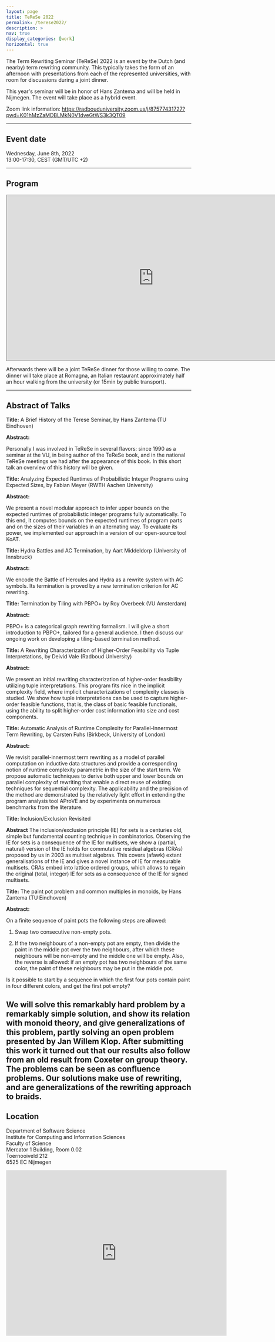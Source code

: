 ```yaml
---
layout: page
title: TeReSe 2022
permalink: /terese2022/
description: >
nav: true
display_categories: [work]
horizontal: true
---
```


The Term Rewriting Seminar (TeReSe) 2022 is an event by the Dutch (and nearby) term rewriting community.
This typically takes the form of an afternoon with presentations from each of the represented universities,
with room for discussions during a joint dinner.

This year's seminar will be in honor of Hans Zantema and will be held in Nijmegen.
The event will take place as a hybrid event.

Zoom link information:
<https://radbouduniversity.zoom.us/j/87577431727?pwd=K01hMzZaMDBLMkN0V1dveGtWS3k3QT09>

---

## Event date

Wednesday, June 8th, 2022<br/>
13:00-17:30, CEST (GMT/UTC +2)

---

## Program

<iframe src="https://calendar.google.com/calendar/embed?height=450&wkst=1&bgcolor=%23ffffff&ctz=Europe%2FAmsterdam&mode=AGENDA&src=YWNhYmFxOG50aHEyNmlzcm1qbHBrdDJrb2dAZ3JvdXAuY2FsZW5kYXIuZ29vZ2xlLmNvbQ&color=%23D81B60" style="border:solid 1px #777" width="800" height="450" frameborder="0" scrolling="no"></iframe>

<!-- | **12: 45 - 13:00** | Arrival |
| **13:00 - 13:20**  | A brief history of the TeReSe Seminar,|
| | by Hans Zantema (TU Eindhoven). |
| **13:20 - 13:50** | Analyzing Expected Runtimes of Probabilistic Integer Programs using Expected Sizes, |
| | by Fabian Meyer (). |
| **13:50 - 14:20** | Talk 2 |
| **14:20 - 14:30** | Coffee Break |
| **14:30 - 15:00** | Talk 3, |
| | by P3 (). |
| **15:00 - 15:30** | Talk 4, |
| | by P4 (). |
| **15:30 - 15:40** | Coffee Break|
| **15:40 - 16:10** | Talk 5, |
| | by P5 (). |
| **16:10 - 16:40** | Talk 6, |
| | by P6 (). | -->


Afterwards there will be a joint TeReSe dinner
for those willing to come.
The dinner will take place
at Romagna, an Italian restaurant
approximately half an hour walking from the university (or 15min by public transport).

---

## Abstract of Talks

**Title:** A Brief History of the Terese Seminar, by Hans Zantema (TU Eindhoven)

**Abstract:**

Personally I was involved in TeReSe in several flavors:
since 1990 as a seminar at the VU, in being author of the TeReSe book,
and in the national TeReSe meetings we had after the appearance of this book.
In this short talk an overview of this history will be given.

**Title:** Analyzing Expected Runtimes of Probabilistic Integer Programs using Expected Sizes, by Fabian Meyer (RWTH Aachen University) <br/>

**Abstract:**

We present a novel modular approach to infer upper bounds on the
expected runtimes of probabilistic integer programs fully automatically.
To this end, it computes bounds on the expected runtimes of program
parts and on the sizes of their variables in an alternating way. To
evaluate its power, we implemented our approach in a version of our
open-source tool KoAT.

**Title:** Hydra Battles and AC Termination, by Aart Middeldorp (University of Innsbruck)

**Abstract:**

We encode the Battle of Hercules and Hydra as a rewrite system with AC symbols.
Its termination is proved by a new termination criterion for AC rewriting.

**Title:** Termination by Tiling with PBPO+ by Roy Overbeek (VU Amsterdam)

**Abstract:**

PBPO+ is a categorical graph rewriting formalism.
I will give a short introduction to PBPO+, tailored for a general audience.
I then discuss our ongoing work on developing a tiling-based termination method.

**Title:** A Rewriting Characterization of Higher-Order Feasibility via Tuple Interpretations, by Deivid Vale (Radboud University)

**Abstract:**

We present an initial rewriting characterization of higher-order feasibility utilizing tuple interpretations.
This program fits nice in the implicit complexity field,
where implicit characterizations of complexity classes is studied.
We show how tuple interpretations can be used to capture higher-order feasible functions,
that is, the class of basic feasible functionals, using the ability to split higher-order cost
information into size and cost components.

**Title:** Automatic Analysis of Runtime Complexity for Parallel-Innermost Term Rewriting, by Carsten Fuhs (Birkbeck, University of London)

**Abstract:**

We revisit parallel-innermost term rewriting as a model of parallel computation
on inductive data structures and provide a corresponding notion of runtime complexity
parametric in the size of the start term.
We propose automatic techniques to derive both upper and lower
bounds on parallel complexity of rewriting that enable a
direct reuse of existing techniques for sequential complexity.
The applicability and the precision of the method are demonstrated by the relatively
light effort in extending the program analysis tool AProVE and
by experiments on numerous benchmarks from the literature.

**Title:** Inclusion/Exclusion Revisited

**Abstract**
The inclusion/exclusion principle (IE) for sets is a centuries old,
simple but fundamental counting technique in combinatorics.
Observing the IE for sets is a consequence of the IE for multisets, we
show a (partial, natural) version of the IE holds for commutative residual
algebras (CRAs) proposed by us in 2003 as multiset algebras.
This covers (afawk) extant generalisations of the IE and gives a novel
instance of IE for measurable multisets. CRAs embed into lattice
ordered groups, which allows to regain the original (total, integer)
IE for sets as a consequence of the IE for signed multisets.

**Title:** The paint pot problem and common multiples in monoids, by Hans Zantema (TU Eindhoven)

**Abstract:**

On a finite sequence of paint pots the following steps are allowed:

1. Swap two consecutive non-empty pots.

2. If the two neighbours of a non-empty pot are empty,
then divide the paint in the middle pot over the two neighbours,
after which these neighbours will be non-empty and the middle one will be empty.
Also, the reverse is allowed: if an empty pot has two neighbours of the same color,
the paint of these neighbours may be put in the middle pot.

Is it possible to start by a sequence in which the first four pots
contain paint in four different colors, and get the first pot empty?

We will solve this remarkably hard problem by a remarkably simple solution,
and show its relation with monoid theory, and give generalizations of this problem,
partly solving an open problem presented by Jan Willem Klop.
After submitting this work it turned out that our results also
follow from an old result from Coxeter on group theory.
The problems can be seen as confluence problems.
Our solutions make use of rewriting,
and are generalizations of the rewriting approach to braids.
---

## Location

Department of Software Science <br/>
Institute for Computing and Information Sciences <br/>
Faculty of Science <br/>
Mercator 1 Building, Room 0.02<br/>
Toernooiveld 212 <br/>
6525 EC Nijmegen <br/>

<iframe src="https://www.google.com/maps/embed?pb=!1m18!1m12!1m3!1d2465.956971184518!2d5.866594351577225!3d51.82521649513659!2m3!1f0!2f0!3f0!3m2!1i1024!2i768!4f13.1!3m3!1m2!1s0x47c709c2815abbb9%3A0xdc8f6827ab62b0ea!2sMercator%201!5e0!3m2!1sen!2snl!4v1652193421053!5m2!1sen!2snl" width="600" height="450" style="border:0;" allowfullscreen="" loading="lazy" referrerpolicy="no-referrer-when-downgrade">
</iframe>
